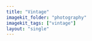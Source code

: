 ```yaml
---
title: "Vintage"
imagekit_folder: "photography"
imagekit_tags: ["vintage"]
layout: "single"
---
```


